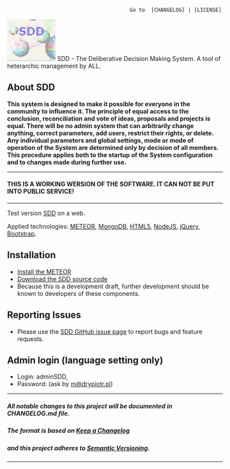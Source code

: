                                             Go to  [CHANGELOG] | [LICENSE]
![](https://github.com/madrypiotr/SDD/blob/master/client/stylesheets/sdd.jpg)  SDD - The Deliberative Decision Making System. A tool of heterarchic management by ALL.

## About SDD
**This system is designed to make it possible for everyone in the community to influence it. The principle of equal access to the conclusion, reconciliation and vote of ideas, proposals and projects is equal. There will be no admin system that can arbitrarily change anything, correct parameters, add users, restrict their rights, or delete. Any individual parameters and global settings, mode or mode of operation of the System are determined only by decision of all members. This procedure applies both to the startup of the System configuration and to changes made during further use.**

---
#### THIS IS A WORKING WERSION OF THE SOFTWARE. IT CAN NOT BE PUT INTO PUBLIC SERVICE! 
---

Test version [SDD] on a web.

Applied technologies: [METEOR], [MongoDB], [HTML5], [NodeJS], [jQuery], [Bootstrap].

## Installation
* [Install the METEOR] 
* [Download the SDD source code] 
* Because this is a development draft, further development should be known to developers of these components.

## Reporting Issues
* Please use the [SDD GitHub issue page] to report bugs and feature requests.

## Admin login (language setting only) 
* Login: adminSDD, 
* Password: (ask by m@drypiotr.pl)

---
##### All notable changes to this project will be documented in CHANGELOG.md file.
##### The format is based on [Keep a Changelog](http://keepachangelog.com/)
##### and this project adheres to [Semantic Versioning](http://semver.org/).
---

[SDD]: http://sdd.ha.pl
[SDD GitHub issue page]: https://github.com/madrypiotr/SDD/issues
[Download the SDD source code]: https://github.com/madrypiotr/SDD
[Install the METEOR]: https://www.meteor.com/install
[METEOR]: https://github.com/meteor/meteor
[MongoDB]: https://github.com/mongodb
[NodeJS]: https://github.com/nodejs/node/blob/master/LICENSE
[HTML5]: https://www.w3.org/2011/03/html-license-options.html
[jQuery]: https://github.com/jquery/jquery/blob/master/LICENSE.txt
[Bootstrap]: https://github.com/twbs/bootstrap
[LICENSE]: https://github.com/madrypiotr/SDD/blob/master/LICENSE.md
[CHANGELOG]: https://github.com/madrypiotr/SDD/blob/master/CHANGELOG.md

